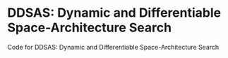 # DDSAS: Dynamic and Differentiable Space-Architecture Search
Code for DDSAS: Dynamic and Differentiable Space-Architecture Search
